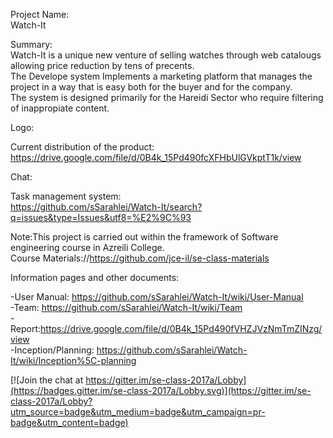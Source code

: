 Project Name:  
Watch-It  

Summary:  
Watch-It is a unique new venture of selling watches through web catalougs allowing price reduction by tens of precents.  
The Develope system Implements a marketing platform that manages the project in a way that is easy both for the buyer and for the company.  
The system is designed primarily for the Hareidi Sector who require filtering of inappropiate content.  

Logo:  

Current distribution of the product:  
https://drive.google.com/file/d/0B4k_15Pd490fcXFHbUlGVkptT1k/view
  
Chat:  

Task management system:  
https://github.com/sSarahlei/Watch-It/search?q=issues&type=Issues&utf8=%E2%9C%93  

Note:This project is carried out within the framework of Software engineering course in Azreili College.  
      Course Materials://https://github.com/jce-il/se-class-materials   

Information pages and other documents:  

-User Manual:  https://github.com/sSarahlei/Watch-It/wiki/User-Manual  
-Team:  https://github.com/sSarahlei/Watch-It/wiki/Team  
-Report:https://drive.google.com/file/d/0B4k_15Pd490fVHZJVzNmTmZINzg/view    
-Inception/Planning: https://github.com/sSarahlei/Watch-It/wiki/Inception%5C-planning    








[![Join the chat at https://gitter.im/se-class-2017a/Lobby](https://badges.gitter.im/se-class-2017a/Lobby.svg)](https://gitter.im/se-class-2017a/Lobby?utm_source=badge&utm_medium=badge&utm_campaign=pr-badge&utm_content=badge)